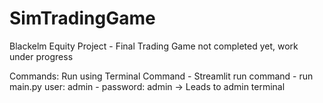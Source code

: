 # SimTradingGame

Blackelm Equity Project - Final Trading Game not completed yet, work under progress

Commands: 
Run using Terminal Command - Streamlit run command - run main.py
user: admin - password: admin -> Leads to admin terminal 




